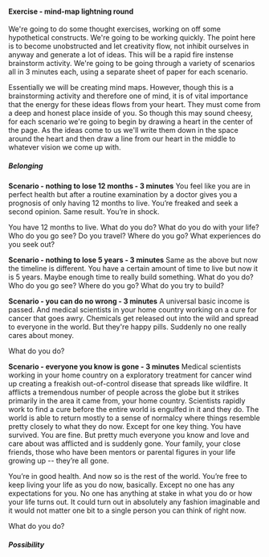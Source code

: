 #### Exercise - mind-map lightning round

We're going to do some thought exercises, working on off some hypothetical constructs.  We're going to be working quickly.  The point here is to become unobstructed and let creativity flow, not inhibit ourselves in anyway and generate a lot of ideas.  This will be a rapid fire instense brainstorm activity.  We're going to be going through a variety of scenarios all in 3 minutes each, using a separate sheet of paper for each scenario.

Essentially we will be creating mind maps.  However, though this is a brainstorming activity and therefore one of mind, it is of vital importance that the energy for these ideas flows from your heart.  They must come from a deep and honest place inside of you.  So though this may sound cheesy, for each scenario we're going to begin by drawing a heart in the center of the page.  As the ideas come to us we'll write them down in the space around the heart and then draw a line from our heart in the middle to whatever vision we come up with. 

##### Belonging

**Scenario - nothing to lose 12 months - 3 minutes**
You feel like you are in perfect health but after a routine examination by a doctor gives you a prognosis of only having 12 months to live.  You’re freaked and seek a second opinion.  Same result.  You’re in shock.

You have 12 months to live.  What do you do?  What do you do with your life?  Who do you go see?  Do you travel?  Where do you go?  What experiences do you seek out? 

**Scenario - nothing to lose 5 years - 3 minutes**
Same as the above but now the timeline is different.  You have a certain amount of time to live but now it is 5 years.  Maybe enough time to really build something.  What do you do?  Who do you go see?  Where do you go?  What do you try to build? 

**Scenario - you can do no wrong - 3 minutes**
A universal basic income is passed. And medical scientists in your home country working on a cure for cancer that goes awry.  Chemicals get released out into the wild and spread to everyone in the world. But they're happy pills. Suddenly no one really cares about money.

What do you do? 

**Scenario - everyone you know is gone - 3 minutes**
Medical scientists working in your home country on a exploratory treatment for cancer wind up creating a freakish out-of-control disease that spreads like wildfire.  It afflicts a tremendous number of people across the globe but it strikes primarily in the area it came from, your home country.  Scientists rapidly work to find a cure before the entire world is engulfed in it and they do. The world is able to return mostly to a sense of normalcy where things resemble pretty closely to what they do now.  Except for one key thing.  You have survived.  You are fine.  But pretty much everyone you know and love and care about was afflicted and is suddenly gone.  Your family, your close friends, those who have been mentors or parental figures in your life growing up -- they’re all gone.

You’re in good health.  And now so is the rest of the world.  You’re free to keep living your life as you do now, basically.  Except no one has any expectations for you.  No one has anything at stake in what you do or how your life turns out.  It could turn out in absolutely any fashion imaginable and it would not matter one bit to a single person you can think of right now. 

What do you do? 

##### Possibility